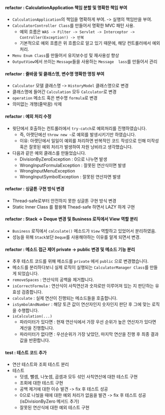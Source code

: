 #### refactor : CalculationApplication 책임 분할 및 명확한 책임 부여

- `CalculationApplication`의 책임을 명확하게 부여. -> 실행의 책임만을 부여.
- `CalculatorController Class`를 만들어서 명확한 MVC 패턴 사용.
  - 예외 흐름은 `WAS -> Filter -> Servlet -> Interceptor -> Controller(Exception!) -> 반복`
  - 기본적으로 예외 흐름은 위 흐름으로 알고 있기 때문에, 해당 컨트롤러에서 예외 처리.
- `Menu Enum Class`를 만들어서 유지보수성 및 재사용성 향상
- `OutputView`에서 쓰이는 `Message`들을 사용하는 `Message  lass`를 만들어서 관리

#### refactor : 줄바꿈 및 클래스명, 변수명 명확한 명칭 부여

- `Calculator` 모델 클래스명  -> `HistoryModel` 클래스명으로 변경
- 클래스명에 들어간 `Calculation` 모두 `Calculator`로 변경 
- `operation` 메소드 혹은 변수명 `formula`로 변경
- 의미없는 개행(줄박꿈) 삭제

#### refactor : 예외 처리 수정

- 윗단에서 호출하는 컨트롤러에서 `try-catch`로 예외처리를 진행하였습니다.
  - 즉, 아랫단에선 `throw new ~`로 예외를 발생시키기만 하였습니다. 
  - 이유: 아랫단에서 일일이 예외를 처리하면 반복적인 코드 작성으로 인해 미작성 혹은 잘못된 예외 처리가 발생하여 자원 낭비라고 생각했습니다.
- 다음과 같은 예외 클래스를 만들었습니다.
  - DivisionByZeroException : 0으로 나누면 발생
  - WrongInputFormulaException : 잘못된 연산식이면 발생
  - WrongInputMenuException
  - WrongInputSymbolException : 잘못된 연산자면 발생

#### refactor : 싱글톤 구현 방식 변경

- Thread-safe로부터 안전하지 못한 싱글톤 구현 방식 변경
- Static Inner Class 를 활용해 Thead-safe 하면서 LAZY 하게 구현

#### refactor : Stack -> Deque 변경 및 Business 로직에서 View 역할 분리

- `Business` 로직에서 `calculate()` 메소드가 `View` 역할하고 있었어서 분리하였음.
- 성능을 위해 `Stack`보단 `Deque`를 사용해야하는 이유를 알게 되면서 변경.

#### refactor : 메소드 접근 제어 private -> public 변경 및 메소드 기능 분리 

- 추후 테스트 코드를 위해 메소드를 `private` 에서 `public` 으로 변경했습니다.
- 메소드를 분리하다보니 실제 로직이 실행되는 `CalculatorManager Class`를 만들게 되었습니다.
- `removeSpaces` : 연산식의 공백을 제거합니다.
- `isCorrectFormula` : 연산식이 사칙연산과 숫자로만 이루어져 있는 지 판단하는 유효성 검증합니다. 
- `calculate` : 실제 연산이 진행되는 메소드들을 호출합니다.
- `isSymbolAndNumber` : 해당 토큰 값이 연산자인지 숫자인지 판단 후 그에 맞는 로직을 수행합니다.
- `isCalculation(...)`
  - 파라미터가 있다면 : 현재 연산식에서 가장 우선 순위가 높은 연산자가 있다면 계산을 진행합니다.
  - 파라미터가 없다면 : 우선순위가 가장 낮았던, 마지막 연산을 진행 후 최종 결과값을 반환합니다.

#### test : 테스트 코드 추가

- 연산 테스트와 조회 테스트 분리
- 테스트
  - 덧셈, 뺄셈, 나눗셈, 곱셈과 모두 섞인 사칙연산에 대한 테스트 구현
  - 조회에 대한 테스트 구현
  - 공백 제거에 대한 이슈 발견 -> fix 후 테스트 성공
  - 0으로 나눴을 때에 대한 예외 처리가 없음을 발견 -> fix 후 테스트 성공 (isDivisionByZero 메서드 추가) 
  - 잘못된 연산식에 대한 예외 테스트 구현